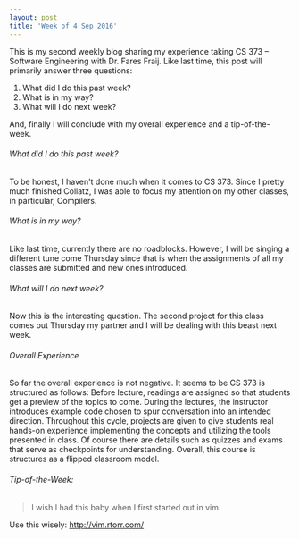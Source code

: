 ```yaml
---
layout: post
title: 'Week of 4 Sep 2016'
---
```


This is my second weekly blog sharing my experience taking CS 373 – Software Engineering with Dr. Fares Fraij. Like last time, this post will primarily answer three questions:

1. What did I do this past week?
2. What is in my way?
3. What will I do next week?

And, finally I will conclude with my overall experience and a tip-of-the-week.

###### What did I do this past week?

To be honest, I haven't done much when it comes to CS 373. Since I pretty much finished Collatz, I was able to focus my attention on my other classes, in particular, Compilers. 

###### What is in my way?

Like last time, currently there are no roadblocks. However, I will be singing a different tune come Thursday since that is when the assignments of all my classes are submitted and new ones introduced.

###### What will I do next week?

Now this is the interesting question. The second project for this class comes out Thursday my partner and I will be dealing with this beast next week. 

###### Overall Experience

So far the overall experience is not negative.  It seems to be CS 373 is structured as follows: Before lecture, readings are assigned so that students get a preview of the topics to come. During the lectures, the instructor introduces example code chosen to spur conversation into an intended direction. Throughout this cycle, projects are given to give students real hands-on experience implementing the concepts and utilizing the tools presented in class. Of course there are details such as quizzes and exams that serve as checkpoints for understanding. Overall, this course is structures as a flipped classroom model.

###### Tip-of-the-Week: 
>  I wish I had this baby when I first started out in vim.

Use this wisely: <http://vim.rtorr.com/>
